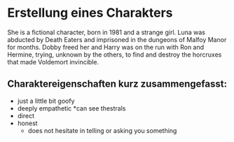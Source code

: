 
# Erstellung eines Charakters
She is a fictional character, born in 1981 and a strange girl. 
Luna was abducted by Death Eaters and imprisoned in the dungeons of Malfoy Manor for months. 
Dobby freed her and Harry was on the run with Ron and Hermine, trying, unknown by the others, 
to find and destroy the horcruxes that made Voldemort invincible.

## Charaktereigenschaften kurz zusammengefasst:
* just a little bit goofy
* deeply empathetic
*can see thestrals
* direct
* honest
	* does not hesitate in telling or asking you something
